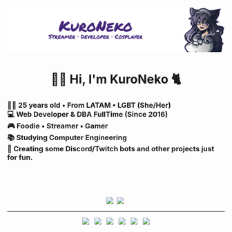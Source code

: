 ![Banner](https://raw.githubusercontent.com/imkuroneko/imkuroneko/main/banner.png)

<h1 align="center"> 👋🏻 Hi, I'm KuroNeko 🐈 </h1>

<h3>
    👰🏻 25 years old • From LATAM • LGBT (She/Her) <br>
    💻 Web Developer & DBA FullTime (Since 2016) <br>
    🎮 Foodie • Streamer • Gamer <br>
    📚 Studying Computer Engineering <br>
    🤖 Creating some Discord/Twitch bots and other projects just for fun.
</h3>


<br> <br> <br>

<p align="center" valign="middle" >
    <img src="https://github-readme-stats.vercel.app/api?username=imkuroneko&show_icons=true&theme=dracula"/>&nbsp;
    <img src="https://github-readme-stats.vercel.app/api/top-langs/?username=imkuroneko&theme=dracula&layout=compact"/>&nbsp;
</p>

-----

<p align="center">
    <a target="_blank" href="https://kuroneko.im"><img src="https://img.shields.io/badge/🌎-Web & Portfolio-ff69b4"/></a> &nbsp;
    <a target="_blank" href="https://twitter.com/im_kuroneko"><img src="https://img.shields.io/badge/💬-Twitter-00acee"/></a> &nbsp;
    <a target="_blank" href="https://instagram.com/imkuroneko"><img src="https://img.shields.io/badge/🌆-Instagram-8a3ab9"/></a> &nbsp;
    <a target="_blank" href="https://twitch.tv/kuronekojs"><img src="https://img.shields.io/badge/🎥-Twitch-6441a5"/></a> &nbsp;
    <a target="_blank" href="https://keybase.io/imkuroneko"><img src="https://img.shields.io/badge/🔐-Keybase-3663ea"/></a> &nbsp;
    <a target="_blank" href="https://ko-fi.com/imkuroneko"><img src="https://img.shields.io/badge/☕-Ko--fi-25c8f5"/></a>
</p>
